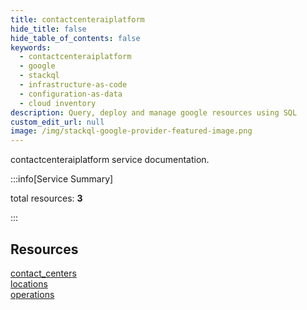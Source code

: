 ```yaml
---
title: contactcenteraiplatform
hide_title: false
hide_table_of_contents: false
keywords:
  - contactcenteraiplatform
  - google
  - stackql
  - infrastructure-as-code
  - configuration-as-data
  - cloud inventory
description: Query, deploy and manage google resources using SQL
custom_edit_url: null
image: /img/stackql-google-provider-featured-image.png
---
```


contactcenteraiplatform service documentation.

:::info[Service Summary]

total resources: __3__  

:::

## Resources
<div class="row">
<div class="providerDocColumn">
<a href="/contactcenteraiplatform/contact_centers/">contact_centers</a><br />
<a href="/contactcenteraiplatform/locations/">locations</a>
</div>
<div class="providerDocColumn">
<a href="/contactcenteraiplatform/operations/">operations</a>
</div>
</div>